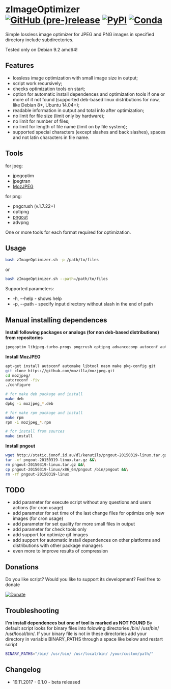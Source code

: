 # zImageOptimizer [![GitHub (pre-)release](https://img.shields.io/github/release/qubyte/rubidium/all.svg)](v0.1.0) [![PyPI](https://img.shields.io/pypi/status/Django.svg)](beta) [![Conda](https://img.shields.io/conda/pn/conda-forge/python.svg)](linux)

Simple lossless image optimizer for JPEG and PNG images in specified directory include subdirectories.

Tested only on Debian 9.2 amd64!

## Features
- lossless image optimization with small image size in output;
- script work recursively;
- checks optimization tools on start;
- option for automatic install dependences and optimization tools if one or more of it not found (supported deb-based linux distributions for now, like Debian 8+, Ubuntu 14.04+);
- readable information in output and total info after optimization;
- no limit for file size (limit only by hardware);
- no limit for number of files;
- no limit for length of file name (limit on by file system);
- supported special characters (except slashes and back slashes), spaces and not latin characters in file name.

## Tools
for jpeg:
- jpegoptim
- jpegtran
- [MozJPEG](https://github.com/mozilla/mozjpeg.git)

for png:
- pngcrush (v.1.7.22+)
- optipng
- [pngout](http://www.jonof.id.au/kenutils)
- advpng

One or more tools for each format required for optimization.

## Usage
```bash
bash zImageOptimizer.sh -p /path/to/files
```
or
```bash
bash zImageOptimizer.sh --path=/path/to/files
```

Supported parameters:
- -h, --help - shows help
- -p, --path - specify input directory without slash in the end of path

## Manual installing dependences
**Install following packages or analogs (for non deb-based distributions) from repositories**
```bash
jpegoptim libjpeg-turbo-progs pngcrush optipng advancecomp autoconf automake libtool nasm make pkg-config git
```

**Install MozJPEG**
```bash
apt-get install autoconf automake libtool nasm make pkg-config git
git clone https://github.com/mozilla/mozjpeg.git
cd mozjpeg/
autoreconf -fiv
./configure

# for make deb package and install
make deb
dpkg -i mozjpeg_*.deb

# for make rpm package and install
make rpm
rpm -i mozjpeg_*.rpm

# for install from sources
make install
```

**Install pngout**
```bash
wget http://static.jonof.id.au/dl/kenutils/pngout-20150319-linux.tar.gz &&\
tar -xf pngout-20150319-linux.tar.gz &&\
rm pngout-20150319-linux.tar.gz &&\
cp pngout-20150319-linux/x86_64/pngout /bin/pngout &&\
rm -rf pngout-20150319-linux
```

## TODO
- add parameter for execute script without any questions and users actions (for cron usage)
- add parameter for set time of the last change files for optimize only new images (for cron usage)
- add parameter for set quality for more small files in output
- add parameter for check tools only
- add support for optimize gif images
- add support for automatic install dependences on other platforms and distributions with other package managers
- even more to improve results of compression

## Donations
Do you like script? Would you like to support its development? Feel free to donate

[![Donate](https://img.shields.io/badge/Donate-PayPal-green.svg)](https://www.paypal.me/zevilz)

## Troubleshooting

**I'm install dependences but one of tool is marked as NOT FOUND**
By default script looks for binary files into folowing directories /bin/ /usr/bin/ /usr/local/bin/. If your binary file is not in these directories add your directory in variable BINARY_PATHS through a space like below and restart script
```bash
BINARY_PATHS="/bin/ /usr/bin/ /usr/local/bin/ /your/custom/path/"
```

## Changelog
- 19.11.2017 - 0.1.0 - beta released
